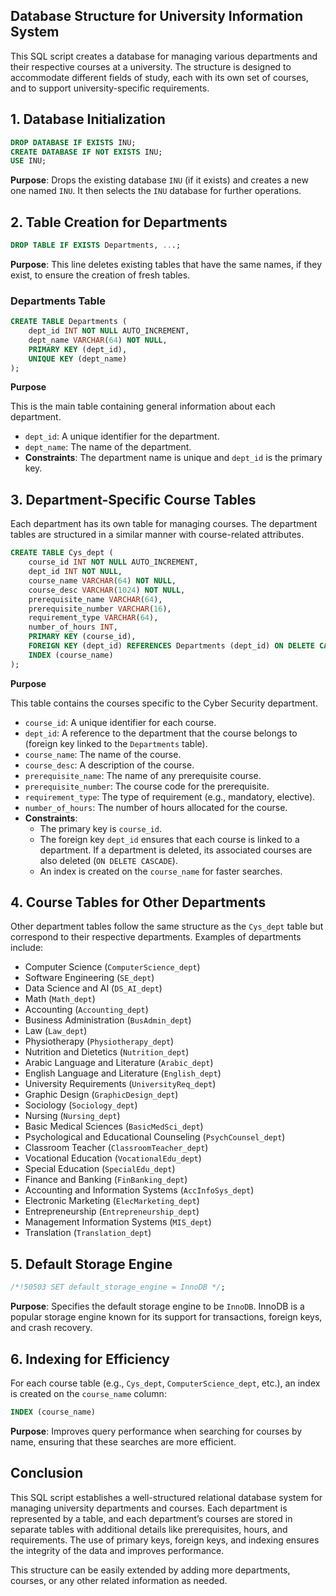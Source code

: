 ## **Database Structure for University Information System**

This SQL script creates a database for managing various departments and their respective courses at a university. The structure is designed to accommodate different fields of study, each with its own set of courses, and to support university-specific requirements.

## 1. Database Initialization

```sql
DROP DATABASE IF EXISTS INU;
CREATE DATABASE IF NOT EXISTS INU;
USE INU;
```

**Purpose**: Drops the existing database `INU` (if it exists) and creates a new one named `INU`. It then selects the `INU` database for further operations.

## 2. Table Creation for Departments

```sql
DROP TABLE IF EXISTS Departments, ...;
```

**Purpose**: This line deletes existing tables that have the same names, if they exist, to ensure the creation of fresh tables.

### Departments Table

```sql
CREATE TABLE Departments (
    dept_id INT NOT NULL AUTO_INCREMENT,
    dept_name VARCHAR(64) NOT NULL,
    PRIMARY KEY (dept_id),
    UNIQUE KEY (dept_name)
);
```

**Purpose**

 This is the main table containing general information about each department.

- `dept_id`: A unique identifier for the department.
- `dept_name`: The name of the department.
- **Constraints**: The department name is unique and `dept_id` is the primary key.

## **3. Department-Specific Course Tables**

Each department has its own table for managing courses. The department tables are structured in a similar manner with course-related attributes.

```sql
CREATE TABLE Cys_dept (
    course_id INT NOT NULL AUTO_INCREMENT,
    dept_id INT NOT NULL,
    course_name VARCHAR(64) NOT NULL,
    course_desc VARCHAR(1024) NOT NULL,
    prerequisite_name VARCHAR(64),
    prerequisite_number VARCHAR(16),
    requirement_type VARCHAR(64),
    number_of_hours INT,
    PRIMARY KEY (course_id),
    FOREIGN KEY (dept_id) REFERENCES Departments (dept_id) ON DELETE CASCADE,
    INDEX (course_name)
);
```

**Purpose**

This table contains the courses specific to the Cyber Security department.

- `course_id`: A unique identifier for each course.
- `dept_id`: A reference to the department that the course belongs to (foreign key linked to the `Departments` table).
- `course_name`: The name of the course.
- `course_desc`: A description of the course.
- `prerequisite_name`: The name of any prerequisite course.
- `prerequisite_number`: The course code for the prerequisite.
- `requirement_type`: The type of requirement (e.g., mandatory, elective).
- `number_of_hours`: The number of hours allocated for the course.
- **Constraints**:
    - The primary key is `course_id`.
    - The foreign key `dept_id` ensures that each course is linked to a department. If a department is deleted, its associated courses are also deleted (`ON DELETE CASCADE`).
    - An index is created on the `course_name` for faster searches.

## **4. Course Tables for Other Departments**

Other department tables follow the same structure as the `Cys_dept` table but correspond to their respective departments. Examples of departments include:

- Computer Science (`ComputerScience_dept`)
- Software Engineering (`SE_dept`)
- Data Science and AI (`DS_AI_dept`)
- Math (`Math_dept`)
- Accounting (`Accounting_dept`)
- Business Administration (`BusAdmin_dept`)
- Law (`Law_dept`)
- Physiotherapy (`Physiotherapy_dept`)
- Nutrition and Dietetics (`Nutrition_dept`)
- Arabic Language and Literature (`Arabic_dept`)
- English Language and Literature (`English_dept`)
- University Requirements (`UniversityReq_dept`)
- Graphic Design (`GraphicDesign_dept`)
- Sociology (`Sociology_dept`)
- Nursing (`Nursing_dept`)
- Basic Medical Sciences (`BasicMedSci_dept`)
- Psychological and Educational Counseling (`PsychCounsel_dept`)
- Classroom Teacher (`ClassroomTeacher_dept`)
- Vocational Education (`VocationalEdu_dept`)
- Special Education (`SpecialEdu_dept`)
- Finance and Banking (`FinBanking_dept`)
- Accounting and Information Systems (`AccInfoSys_dept`)
- Electronic Marketing (`ElecMarketing_dept`)
- Entrepreneurship (`Entrepreneurship_dept`)
- Management Information Systems (`MIS_dept`)
- Translation (`Translation_dept`)

## **5. Default Storage Engine**

```sql
/*!50503 SET default_storage_engine = InnoDB */;
```

**Purpose**: Specifies the default storage engine to be `InnoDB`. InnoDB is a popular storage engine known for its support for transactions, foreign keys, and crash recovery.

## 6. Indexing for Efficiency

For each course table (e.g., `Cys_dept`, `ComputerScience_dept`, etc.), an index is created on the `course_name` column:

```sql
INDEX (course_name)
```

**Purpose**: Improves query performance when searching for courses by name, ensuring that these searches are more efficient.

## **Conclusion**

This SQL script establishes a well-structured relational database system for managing university departments and courses. Each department is represented by a table, and each department’s courses are stored in separate tables with additional details like prerequisites, hours, and requirements. The use of primary keys, foreign keys, and indexing ensures the integrity of the data and improves performance.

This structure can be easily extended by adding more departments, courses, or any other related information as needed.
